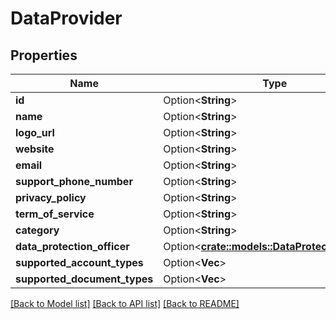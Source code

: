 # DataProvider

## Properties

Name | Type | Description | Notes
------------ | ------------- | ------------- | -------------
**id** | Option<**String**> |  | [optional]
**name** | Option<**String**> |  | [optional]
**logo_url** | Option<**String**> |  | [optional]
**website** | Option<**String**> |  | [optional]
**email** | Option<**String**> |  | [optional]
**support_phone_number** | Option<**String**> |  | [optional]
**privacy_policy** | Option<**String**> |  | [optional]
**term_of_service** | Option<**String**> |  | [optional]
**category** | Option<**String**> |  | [optional]
**data_protection_officer** | Option<[**crate::models::DataProtectionOfficer**](DataProtectionOfficer.md)> |  | [optional]
**supported_account_types** | Option<**Vec<String>**> |  | [optional]
**supported_document_types** | Option<**Vec<String>**> |  | [optional]

[[Back to Model list]](../README.md#documentation-for-models) [[Back to API list]](../README.md#documentation-for-api-endpoints) [[Back to README]](../README.md)


